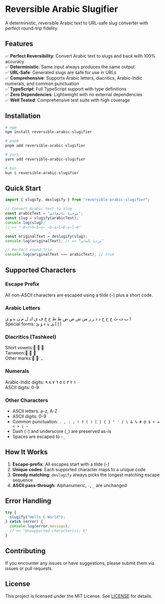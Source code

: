 # Reversible Arabic Slugifier

A deterministic, reversible Arabic text to URL-safe slug converter with perfect round-trip fidelity.

## Features

✅ **Perfect Reversibility**: Convert Arabic text to slugs and back with 100% accuracy  
✅ **Deterministic**: Same input always produces the same output  
✅ **URL-Safe**: Generated slugs are safe for use in URLs  
✅ **Comprehensive**: Supports Arabic letters, diacritics, Arabic-Indic numerals, and common punctuation  
✅ **TypeScript**: Full TypeScript support with type definitions  
✅ **Zero Dependencies**: Lightweight with no external dependencies  
✅ **Well Tested**: Comprehensive test suite with high coverage

## Installation

```bash
# npm
npm install reversible-arabic-slugifier

# pnpm
pnpm add reversible-arabic-slugifier

# yarn
yarn add reversible-arabic-slugifier

# bun
bun i reversible-arabic-slugifier
```

## Quick Start

```typescript
import { slugify, deslugify } from "reversible-arabic-slugifier";

// Convert Arabic text to slug
const arabicText = "مرحبا بالعالم";
const slug = slugify(arabicText);
console.log(slug);
// => "~m~r~h~b~a~_~b~a~l~E~a~l~m"

const originalText = deslugify(slug);
console.log(originalText); // => "مرحبا بالعالم"

// Perfect round-trip
console.log(originalText === arabicText); // true
```

## Supported Characters

### Escape Prefix

All non-ASCII characters are escaped using a tilde (`~`) plus a short code.

### Arabic Letters

ا ب ت ث ج ح خ د ذ ر ز س ش ص ض ط ظ ع غ ف ق ك ل م ن ه و ي  
Special forms: أ إ آ ى ة ء ؤ ئ

### Diacritics (Tashkeel)

Short vowels: َ ُ ِ  
Tanween: ً ٌ ٍ  
Other marks: ّ ْ ـ

### Numerals

Arabic-Indic digits: ٠ ١ ٢ ٣ ٤ ٥ ٦ ٧ ٨ ٩  
ASCII digits: 0-9

### Other Characters

- ASCII letters: a-z, A-Z
- ASCII digits: 0-9
- Common punctuation: `. , : ; ! ? ( ) [ ] { } " ' / \ & % # @ $ + = < > | ~`
- Dash (`-`) and underscore (`_`) are preserved as-is
- Spaces are escaped to `~_`

## How It Works

1. **Escape-prefix**: All escapes start with a tilde (`~`)
2. **Unique codes**: Each supported character maps to a unique code
3. **Greedy matching**: `deslugify` always picks the longest matching escape sequence
4. **ASCII pass-through**: Alphanumeric, `-`, `_` are unchanged

## Error Handling

```typescript
try {
  slugify("Hello € World");
} catch (error) {
  console.log(error.message);
  // => "Unsupported character(s): €"
}
```

## Contributing

If you encounter any issues or have suggestions, please submit them via issues or pull requests.

## License

This project is licensed under the MIT License. See [LICENSE](./LICENSE) for details.
